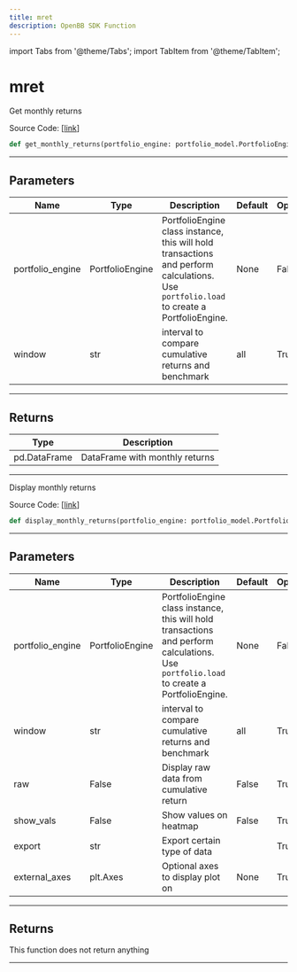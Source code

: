 ```yaml
---
title: mret
description: OpenBB SDK Function
---
```


import Tabs from '@theme/Tabs';
import TabItem from '@theme/TabItem';

# mret

<Tabs>
<TabItem value="model" label="Model" default>

Get monthly returns

Source Code: [[link](https://github.com/OpenBB-finance/OpenBBTerminal/tree/main/openbb_terminal/portfolio/portfolio_model.py#L2212)]

```python
def get_monthly_returns(portfolio_engine: portfolio_model.PortfolioEngine, window: str = "all") -> pd.DataFrame
```

---

## Parameters

| Name | Type | Description | Default | Optional |
| ---- | ---- | ----------- | ------- | -------- |
| portfolio_engine | PortfolioEngine | PortfolioEngine class instance, this will hold transactions and perform calculations.<br/>Use `portfolio.load` to create a PortfolioEngine. | None | False |
| window | str | interval to compare cumulative returns and benchmark | all | True |


---

## Returns

| Type | Description |
| ---- | ----------- |
| pd.DataFrame | DataFrame with monthly returns |
---



</TabItem>
<TabItem value="view" label="View">

Display monthly returns

Source Code: [[link](https://github.com/OpenBB-finance/OpenBBTerminal/tree/main/openbb_terminal/portfolio/portfolio_view.py#L457)]

```python
def display_monthly_returns(portfolio_engine: portfolio_model.PortfolioEngine, window: str = "all", raw: bool = False, show_vals: bool = False, export: str = "", external_axes: Optional[matplotlib.axes._axes.Axes] = None) -> None
```

---

## Parameters

| Name | Type | Description | Default | Optional |
| ---- | ---- | ----------- | ------- | -------- |
| portfolio_engine | PortfolioEngine | PortfolioEngine class instance, this will hold transactions and perform calculations.<br/>Use `portfolio.load` to create a PortfolioEngine. | None | False |
| window | str | interval to compare cumulative returns and benchmark | all | True |
| raw | False | Display raw data from cumulative return | False | True |
| show_vals | False | Show values on heatmap | False | True |
| export | str | Export certain type of data |  | True |
| external_axes | plt.Axes | Optional axes to display plot on | None | True |


---

## Returns

This function does not return anything

---



</TabItem>
</Tabs>